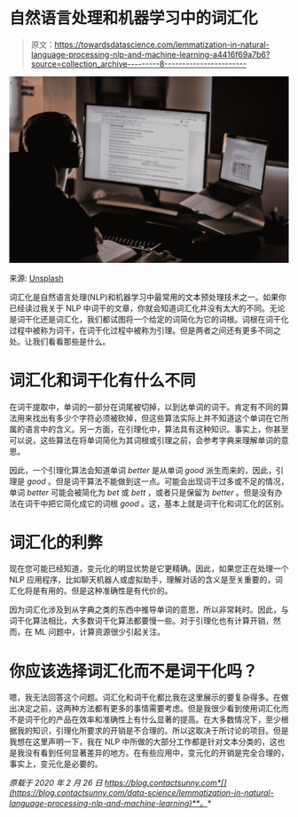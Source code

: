 # 自然语言处理和机器学习中的词汇化

> 原文：<https://towardsdatascience.com/lemmatization-in-natural-language-processing-nlp-and-machine-learning-a4416f69a7b6?source=collection_archive---------8----------------------->

![](img/3a9ed218d8a7c4d1746ab7824e321efd.png)

来源: [Unsplash](https://unsplash.com/photos/sc-B_2-Om7Q)

词汇化是自然语言处理(NLP)和机器学习中最常用的文本预处理技术之一。如果你已经读过我关于 NLP 中词干的文章，你就会知道词汇化并没有太大的不同。无论是词干化还是词汇化，我们都试图将一个给定的词简化为它的词根。词根在词干化过程中被称为词干，在词干化过程中被称为引理。但是两者之间还有更多不同之处。让我们看看那些是什么。

# 词汇化和词干化有什么不同

在词干提取中，单词的一部分在词尾被切掉，以到达单词的词干。肯定有不同的算法用来找出有多少个字符必须被砍掉，但这些算法实际上并不知道这个单词在它所属的语言中的含义。另一方面，在引理化中，算法具有这种知识。事实上，你甚至可以说，这些算法在将单词简化为其词根或引理之前，会参考字典来理解单词的意思。

因此，一个引理化算法会知道单词 *better* 是从单词 *good* 派生而来的，因此，引理是 *good* 。但是词干算法不能做到这一点。可能会出现词干过多或不足的情况，单词 *better* 可能会被简化为 *bet* 或 *bett* ，或者只是保留为 *better* 。但是没有办法在词干中把它简化成它的词根 *good* 。这，基本上就是词干化和词汇化的区别。

# 词汇化的利弊

现在您可能已经知道，变元化的明显优势是它更精确。因此，如果您正在处理一个 NLP 应用程序，比如聊天机器人或虚拟助手，理解对话的含义是至关重要的，词汇化将是有用的。但是这种准确性是有代价的。

因为词汇化涉及到从字典之类的东西中推导单词的意思，所以非常耗时。因此，与词干化算法相比，大多数词干化算法都要慢一些。对于引理化也有计算开销，然而，在 ML 问题中，计算资源很少引起关注。

# 你应该选择词汇化而不是词干化吗？

嗯，我无法回答这个问题。词汇化和词干化都比我在这里展示的要复杂得多。在做出决定之前，这两种方法都有更多的事情需要考虑。但是我很少看到使用词汇化而不是词干化的产品在效率和准确性上有什么显著的提高。在大多数情况下，至少根据我的知识，引理化所要求的开销是不合理的。所以这取决于所讨论的项目。但是我想在这里声明一下，我在 NLP 中所做的大部分工作都是针对文本分类的，这也是我没有看到任何显著差异的地方。在有些应用中，变元化的开销是完全合理的，事实上，变元化是必要的。

*原载于 2020 年 2 月 26 日 https://blog.contactsunny.com*[](https://blog.contactsunny.com/data-science/lemmatization-in-natural-language-processing-nlp-and-machine-learning)**。**